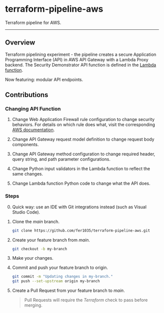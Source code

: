 # terraform-pipeline-aws

Terraform pipeline for AWS.

---

## Overview

Terraform pipelining experiment - the pipeline creates a secure Application Programming Interface (API) in AWS API Gateway with a Lambda Proxy backend. The Security Demonstrator API function is defined in the [Lambda function](modules/security_demo_endpoint/resources/lambda_function.py).

Now featuring: modular API endpoints.

## Contributions

### Changing API Function

1. Change Web Application Firewall rule configuration to change security behaviors. For details on which rule does what, visit the corresponding [AWS documentation](https://docs.aws.amazon.com/waf/latest/developerguide/aws-managed-rule-groups-list.html).

2. Change API Gateway request model definition to change request body components.

3. Change API Gateway method configuration to change required header, query string, and path parameter configurations.

4. Change Python input validators in the Lambda function to reflect the same changes.

5. Change Lambda function Python code to change what the API does.

### Steps

0. Quick way: use an IDE with Git integrations instead (such as Visual Studio Code).

1. Clone the *main* branch.

    ```bash
    git clone https://github.com/fer1035/terraform-pipeline-aws.git
    ```

2. Create your feature branch from *main*.

    ```bash
    git checkout -b my-branch
    ```

3. Make your changes.

4. Commit and push your feature branch to origin.

    ```bash
    git commit -m "Updating changes in my-branch."
    git push --set-upstream origin my-branch
    ```

5. Create a Pull Request from your feature branch to *main*.

    > Pull Requests will require the *Terraform* check to pass before merging.
